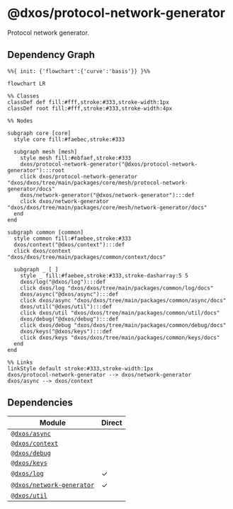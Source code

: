 # @dxos/protocol-network-generator

Protocol network generator.

## Dependency Graph

```mermaid
%%{ init: {'flowchart':{'curve':'basis'}} }%%

flowchart LR

%% Classes
classDef def fill:#fff,stroke:#333,stroke-width:1px
classDef root fill:#fff,stroke:#333,stroke-width:4px

%% Nodes

subgraph core [core]
  style core fill:#faebec,stroke:#333

  subgraph mesh [mesh]
    style mesh fill:#ebfaef,stroke:#333
    dxos/protocol-network-generator("@dxos/protocol-network-generator"):::root
    click dxos/protocol-network-generator "dxos/dxos/tree/main/packages/core/mesh/protocol-network-generator/docs"
    dxos/network-generator("@dxos/network-generator"):::def
    click dxos/network-generator "dxos/dxos/tree/main/packages/core/mesh/network-generator/docs"
  end
end

subgraph common [common]
  style common fill:#faebee,stroke:#333
  dxos/context("@dxos/context"):::def
  click dxos/context "dxos/dxos/tree/main/packages/common/context/docs"

  subgraph _ [ ]
    style _ fill:#faebee,stroke:#333,stroke-dasharray:5 5
    dxos/log("@dxos/log"):::def
    click dxos/log "dxos/dxos/tree/main/packages/common/log/docs"
    dxos/async("@dxos/async"):::def
    click dxos/async "dxos/dxos/tree/main/packages/common/async/docs"
    dxos/util("@dxos/util"):::def
    click dxos/util "dxos/dxos/tree/main/packages/common/util/docs"
    dxos/debug("@dxos/debug"):::def
    click dxos/debug "dxos/dxos/tree/main/packages/common/debug/docs"
    dxos/keys("@dxos/keys"):::def
    click dxos/keys "dxos/dxos/tree/main/packages/common/keys/docs"
  end
end

%% Links
linkStyle default stroke:#333,stroke-width:1px
dxos/protocol-network-generator --> dxos/network-generator
dxos/async --> dxos/context
```

## Dependencies

| Module | Direct |
|---|---|
| [`@dxos/async`](../../../../common/async/docs/README.md) |  |
| [`@dxos/context`](../../../../common/context/docs/README.md) |  |
| [`@dxos/debug`](../../../../common/debug/docs/README.md) |  |
| [`@dxos/keys`](../../../../common/keys/docs/README.md) |  |
| [`@dxos/log`](../../../../common/log/docs/README.md) | &check; |
| [`@dxos/network-generator`](../../network-generator/docs/README.md) | &check; |
| [`@dxos/util`](../../../../common/util/docs/README.md) |  |
